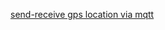 [send-receive gps location via mqtt](https://MFP-ANAF-RO.stefanache.github.io/js_scripts/mfp/gps_mqtt/)
